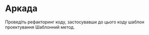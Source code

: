 # Аркада

Проведіть рефакторинг коду, застосувавши до цього коду шаблон проектування Шаблонний метод.